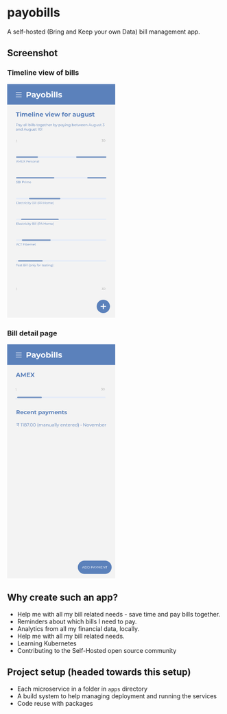 # payobills
A self-hosted (Bring and Keep your own Data) bill management app. 

## Screenshot

### Timeline view of bills

<img src="docs/images/timeline-view.png" alt="Screenshot of the current version of the App" style="width: 50%">

### Bill detail page

<img src="docs/images/bill-detail-page.png" alt="Screenshot of adding a bill manually page" style="width: 50%">


## Why create such an app?
- Help me with all my bill related needs - save time and pay bills together.
- Reminders about which bills I need to pay.
- Analytics from all my financial data, locally.
- Help me with all my bill related needs.
- Learning Kubernetes
- Contributing to the Self-Hosted open source community


## Project setup (headed towards this setup)
- Each microservice in a folder in `apps` directory
- A build system to help managing deployment and running the services
- Code reuse with packages 

